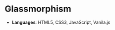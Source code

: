 # Glassmorphism  
<ul>
<li><strong>Languages</strong>: HTML5, CSS3, JavaScript, Vanila.js</li>
</ul> 

